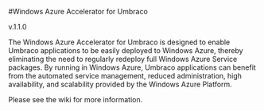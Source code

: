 #Windows Azure Accelerator for Umbraco

v.1.1.0

The Windows Azure Accelerator for Umbraco is designed to enable Umbraco applications to be easily deployed to Windows Azure, thereby eliminating the need to regularly redeploy full Windows Azure Service packages. By running in Windows Azure, Umbraco applications can benefit from the automated service management, reduced administration, high availability, and scalability provided by the Windows Azure Platform.

Please see the wiki for more information.